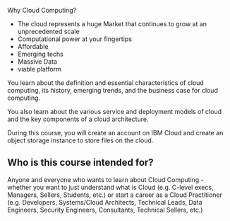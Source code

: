 Why Cloud Computing?
- The cloud represents a huge Market that continues to grow at an unprecedented scale
- Computational power at your fingertips
- Affordable
- Emerging techs
- Massive Data
- viable platform

You learn about the definition and essential characteristics of cloud computing, its history, emerging trends, and the business case for cloud computing.

You also learn about the various service and deployment models of cloud and the key components of a cloud architecture.

During this course, you will create an account on IBM Cloud and create an object storage instance to store files on the cloud.

## Who is this course intended for?

Anyone and everyone who wants to learn about Cloud Computing -  whether you want to just understand what is Cloud (e.g. C-level execs, Managers, Sellers, Students, etc.) or start a career as a Cloud Practitioner (e.g. Developers, Systems/Cloud Architects, Technical Leads, Data Engineers, Security Engineers, Consultants, Technical Sellers, etc.)
